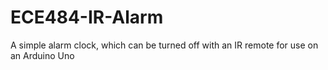 # ECE484-IR-Alarm
A simple alarm clock, which can be turned off with an IR remote for use on an Arduino Uno
